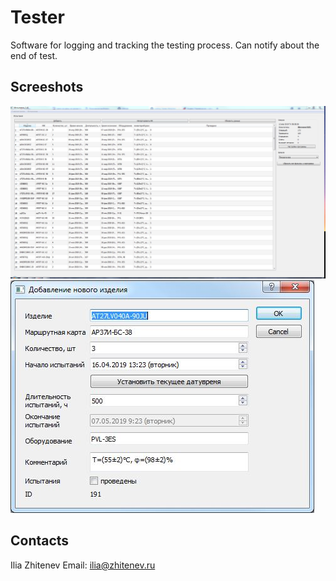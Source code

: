 # Tester
Software for logging and tracking the testing process. Can notify about the end of test.

## Screeshots
![Screenshot1](screenshot/scrn1.JPG?raw=true)
![Screenshot2](screenshot/scrn2.JPG?raw=true)

## Contacts
Ilia Zhitenev
Email: ilia@zhitenev.ru
